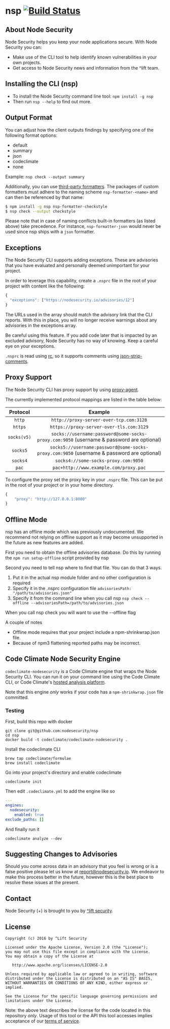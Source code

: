 # nsp [![Build Status](https://drone.andyet.com/api/badges/nodesecurity/nsp/status.svg)](https://drone.andyet.com/nodesecurity/nsp)

## About Node Security

Node Security helps you keep your node applications secure. With Node Security you can:

* Make use of the CLI tool to help identify known vulnerabilities in your own projects.
* Get access to Node Security news and information from the ^lift team.

## Installing the CLI (nsp)

* To install the Node Security command line tool: `npm install -g nsp`
* Then run `nsp --help` to find out more.

## Output Format

You can adjust how the client outputs findings by specifying one of the following format options:

- default
- summary
- json
- codeclimate
- none

Example: `nsp check --output summary`

Additionally, you can use [third-party formatters](https://www.npmjs.com/search?q=nsp+formatter). The packages of custom formatters must adhere to the naming scheme `nsp-formatter-<name>` and can then be referenced by that name:
```bash
$ npm install -g nsp nsp-formatter-checkstyle
$ nsp check --output checkstyle
```
Please note that in case of naming conflicts built-in formatters (as listed above) take precedence. For instance, `nsp-formatter-json` would never be used since nsp ships with a `json` formatter.

## Exceptions

The Node Security CLI supports adding exceptions. These are advisories that you have evaluated and personally deemed unimportant for your project.

In order to leverage this capability, create a `.nsprc` file in the root of your project with content like the following:

```js
{
  "exceptions": ["https://nodesecurity.io/advisories/12"]
}
```

The URLs used in the array should match the advisory link that the CLI reports. With this in place, you will no longer receive warnings about any advisories in the exceptions array.

Be careful using this feature. If you add code later that is impacted by an excluded advisory, Node Security has no way of knowing. Keep a careful eye on your exceptions.

`.nsprc` is read using [rc](https://github.com/dominictarr/rc), so it supports comments using [json-strip-comments](https://github.com/sindresorhus/strip-json-comments).

## Proxy Support

The Node Security CLI has proxy support by using [proxy-agent](https://www.npmjs.com/package/proxy-agent).

The currently implemented protocol mappings are listed in the table below:


| Protocol   | Example
|:----------:|:--------:
| `http`     | `http://proxy-server-over-tcp.com:3128`
| `https`    | `https://proxy-server-over-tls.com:3129`
| `socks(v5)`| `socks://username:password@some-socks-proxy.com:9050` (username & password are optional)
| `socks5`   | `socks5://username:password@some-socks-proxy.com:9050` (username & password are optional)
| `socks4`   | `socks4://some-socks-proxy.com:9050`
| `pac`      | `pac+http://www.example.com/proxy.pac`



To configure the proxy set the proxy key in your `.nsprc` file. This can be put in the root of your project or in your home directory.

```js
{
    "proxy": "http://127.0.0.1:8080"
}
```

## Offline Mode
nsp has an offline mode which was previously undocumented. We recommend not relying on offline support as it may become unsupported in the future as new features are added.

First you need to obtain the offline advisories database. Do this by running the `npm run setup-offline` script provided by nsp

Second you need to tell nsp where to find that file. You can do that 3 ways.
1. Put it in the actual nsp module folder and no other configuration is required
1. Specify it in the .nsprc configuration file `advisoriesPath: "/path/to/advisories.json"`
1. Specify it from the command line when you call nsp `nsp check --offline --advisoriesPath=/path/to/advisories.json`

When you call nsp check you will want to use the --offline flag

A couple of notes
- Offline mode requires that your project include a npm-shrinkwrap.json file.
- Because of npm3 flattening reported paths may be incorrect.

## Code Climate Node Security Engine

`codeclimate-nodesecurity` is a Code Climate engine that wraps the Node Security CLI. You can run it on your command line using the Code Climate CLI, or Code Climate's <a href="http://codeclimate.com">hosted analysis platform</a>.

Note that this engine *only* works if your code has a `npm-shrinkwrap.json` file committed.

### Testing

First, build this repo with docker

```
git clone git@github.com:nodesecurity/nsp
cd nsp
docker build -t codeclimate/codeclimate-nodesecurity .
```

Install the codeclimate CLI

```
brew tap codeclimate/formulae
brew install codeclimate
```

Go into your project's directory and enable codeclimate

```
codeclimate init
```

Then edit `.codeclimate.yml` to add the engine like so

```yaml
---
engines:
  nodesecurity:
    enabled: true
exclude_paths: []
```

And finally run it

```
codeclimate analyze --dev
```

## Suggesting Changes to Advisories
Should you come across data in an advisory that you feel is wrong or is a false positive please let us know at report@nodesecurity.io. We endeavor to make this process better in the future, however this is the best place to resolve these issues at the present.

## Contact

Node Security (+) is brought to you by [^lift security](https://liftsecurity.io).

## License

    Copyright (c) 2016 by ^Lift Security

    Licensed under the Apache License, Version 2.0 (the "License");
    you may not use this file except in compliance with the License.
    You may obtain a copy of the License at

       http://www.apache.org/licenses/LICENSE-2.0

    Unless required by applicable law or agreed to in writing, software
    distributed under the License is distributed on an "AS IS" BASIS,
    WITHOUT WARRANTIES OR CONDITIONS OF ANY KIND, either express or implied.

    See the License for the specific language governing permissions and
    limitations under the License.

Note: the above text describes the license for the code located in this repository *only*. Usage of this tool or the API this tool accesses implies acceptance of our [terms of service](https://nodesecurity.io/tos).

